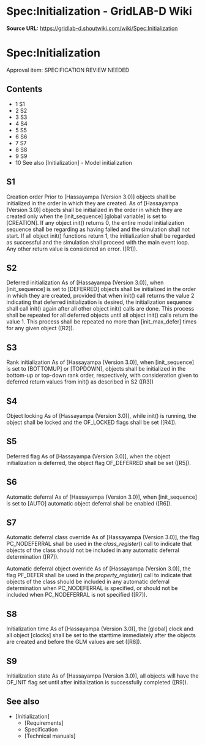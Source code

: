 # Spec:Initialization - GridLAB-D Wiki

**Source URL:** https://gridlab-d.shoutwiki.com/wiki/Spec:Initialization
# Spec:Initialization

Approval item:  SPECIFICATION REVIEW NEEDED 

## Contents

  * 1 S1
  * 2 S2
  * 3 S3
  * 4 S4
  * 5 S5
  * 6 S6
  * 7 S7
  * 8 S8
  * 9 S9
  * 10 See also
[Initialization] \- Model initialization 

## S1

Creation order
    Prior to [Hassayampa (Version 3.0)] objects shall be initialized in the order in which they are created. As of [Hassayampa (Version 3.0)] objects shall be initialized in the order in which they are created only when the [init_sequence] [global variable] is set to [CREATION]. If any object init() returns 0, the entire model initialization sequence shall be regarding as having failed and the simulation shall not start. If all object init() functions return 1, the initialization shall be regarded as successful and the simulation shall proceed with the main event loop. Any other return value is considered an error. ([R1]).

## S2

Deferred initialization
    As of [Hassayampa (Version 3.0)], when [init_sequence] is set to [DEFERRED] objects shall be initialized in the order in which they are created, provided that when init() call returns the value 2 indicating that deferred initialization is desired, the initialization sequence shall call init() again after all other object init() calls are done. This process shall be repeated for all deferred objects until all object init() calls return the value 1. This process shall be repeated no more than [init_max_defer] times for any given object ([R2]).

## S3

Rank initialization
    As of [Hassayampa (Version 3.0)], when [init_sequence] is set to [BOTTOMUP] or [TOPDOWN], objects shall be initialized in the bottom-up or top-down rank order, respectively, with consideration given to deferred return values from init() as described in S2 ([R3])

## S4

Object locking
    As of [Hassayampa (Version 3.0)], while init() is running, the object shall be locked and the OF_LOCKED flags shall be set ([R4]).

## S5

Deferred flag
    As of [Hassayampa (Version 3.0)], when the object initialization is deferred, the object flag OF_DEFERRED shall be set ([R5]).

## S6

Automatic deferral
    As of [Hassayampa (Version 3.0)], when [init_sequence] is set to [AUTO] automatic object deferral shall be enabled ([R6]).

## S7

Automatic deferral class override
    As of [Hassayampa (Version 3.0)], the flag PC_NODEFERRAL shall be used in the _class_register_() call to indicate that objects of the class should not be included in any automatic deferral determination ([R7]).

Automatic deferral object override
    As of [Hassayampa (Version 3.0)], the flag PF_DEFER shall be used in the _property_register_() call to indicate that objects of the class should be included in any automatic deferral determination when PC_NODEFERRAL is specified, or should not be included when PC_NODEFERRAL is not specified ([R7]).

## S8

Initialization time
    As of [Hassayampa (Version 3.0)], the [global] clock and all object [clocks] shall be set to the starttime immediately after the objects are created and before the GLM values are set ([R8]).

## S9

Initialization state
    As of [Hassayampa (Version 3.0)], all objects will have the OF_INIT flag set until after initialization is successfully completed ([R9]).

## See also

  * [Initialization]
    * [Requirements]
    * Specification
    * [Technical manuals]

